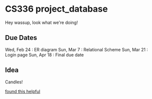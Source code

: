 # CS336 project_database
Hey wassup, look what we're doing!

## Due Dates
Wed, Feb 24 : ER diagram
Sun, Mar 7 : Relational Scheme
Sun, Mar 21 : Login page
Sun, Apr 18 : Final due date

## Idea
Candles!

[found this helpful](https://stackoverflow.com/questions/4298960/git-add-and-commit-in-one-command)
